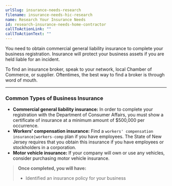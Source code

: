 ```yaml
---
urlSlug: insurance-needs-research
filename: insurance-needs-hic-research
name: Research Your Insurance Needs
id: research-insurance-needs-home-contractor
callToActionLink: ""
callToActionText: ""
---
```


You need to obtain commercial general liability insurance to complete your business registration. Insurance will protect your business assets if you are held liable for an incident.

To find an insurance broker, speak to your network, local Chamber of Commerce, or supplier. Oftentimes, the best way to find a broker is through word of mouth.

---

### Common Types of Business Insurance

- **Commercial general liability insurance:** In order to complete your registration with the Department of Consumer Affairs, you must show a certificate of insurance at a minimum amount of $500,000 per occurrence.
- **Workers' compensation insurance:** Find a `workers' compensation insurance|workers-comp` plan if you have employees. The State of New Jersey requires that you obtain this insurance if you have employees or stockholders in a corporation.
- **Motor vehicle insurance:** If your company will own or use any vehicles, consider purchasing motor vehicle insurance.

> **Once completed, you will have:**
>
> - Identified an insurance policy for your business
